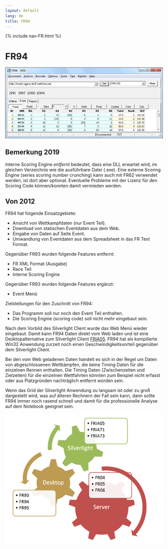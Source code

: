 ```yaml
---
layout: default
lang: de
title: FR94
---
```


{% include nav-FR.html %}

# FR94

![FR94 screenshot](../images/FR94.png)

## Bemerkung 2019

Interne Scoring Engine *entfernt* bedeutet, dass eine DLL erwartet wird, im gleichen Verzeichnis wie die ausführbare Datei (.exe).
Eine externe Scoring Engine (series scoring number crunching) kann auch mit FR62 verwendet werden, ist dort aber optional.
Eventuelle Probleme mit der Lizenz für den Scoring Code können/konnten damit vermieden werden.

## Von 2012

FR94 hat folgende Einsatzgebiete:
- Ansicht von Wettkampfdaten (nur Event Teil).
- Download von statischen Eventdaten aus dem Web.
- Eingabe von Daten auf Seite Event.
- Umwandlung von Eventdaten aus dem Spreadsheet in das FR Text Format.

Gegenüber FR93 wurden folgende Features entfernt:
- FR XML Format (Ausgabe)
- Race Teil
- Interne Scoring Engine

Gegenüber FR93 wurden folgende Features ergänzt:
- Event Menü

Zielstellungen für den Zuschnitt von FR94:
- Das Programm soll nur noch den Event Teil enthalten.
- Die Scoring Engine (scoring code) soll nicht mehr eingebaut sein.

Nach dem Vorbild des Silverlight Client wurde das Web Menü wieder eingebaut. 
Damit kann FR94 Daten direkt vom Web laden und ist eine Desktopalternative zum Silverlight Client [FRIA05](../silverlight/FRIA05.html).
FR94 hat als kompilierte Win32 Anwendung zurzeit noch einen Geschwindigkeitsvorteil gegenüber dem Silverlight Client.

Bei den vom Web geladenen Daten handelt es sich in der Regel um Daten von abgeschlossenen Wettkämpfen, 
die keine Timing Daten für die einzelnen Rennen enthalten. 
Die Timing Daten (Zwischenzeiten und Zielzeiten) für die einzelnen Wettfahrten 
könnten zum Beispiel nicht erfasst oder aus Platzgründen nachträglich entfernt worden sein.

Wenn das Grid der Silverlight Anwendung zu langsam ist oder zu groß dargestellt wird, 
was auf älteren Rechnern der Fall sein kann, 
dann sollte FR94 immer noch rasend schnell 
und damit für die professionelle Analyse auf dem Notebook geeignet sein.

![FR94 Collaboration](../images/Collab-Zahnrad-01.png)

